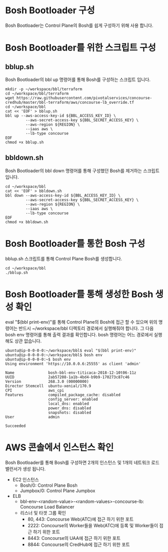 # Bosh Bootloader 구성
Bosh Bootloader는 Control Plane의 Bosh를 쉽게 구성하기 위해 사용 합니다.
# Bosh Bootloader를 위한 스크립트 구성
## bblup.sh
Bosh Bootloader의 bbl up 명령어를 통해 Bosh를 구성하는 스크립트 입니다.
```
mkdir -p ~/workspace/bbl/terraform
cd ~/workspace/bbl/terraform
wget https://raw.githubusercontent.com/pivotalservices/concourse-credhub/master/bbl-terraform/aws/concourse-lb_override.tf
cd ~/workspace/bbl
cat << 'EOF' > bblup.sh 
bbl up --aws-access-key-id ${BBL_ACCESS_KEY_ID} \
         --aws-secret-access-key ${BBL_SECRET_ACCESS_KEY} \
         --aws-region ${REGION} \
         --iaas aws \
         --lb-type concourse
EOF
chmod +x bblup.sh
```
## bbldown.sh
Bosh Bootloader의 bbl down 명령어를 통해 구성했던 Bosh를 제거하는 스크립트 입니다.
```
cd ~/workspace/bbl
cat << 'EOF' > bbldown.sh 
bbl down --aws-access-key-id ${BBL_ACCESS_KEY_ID} \
         --aws-secret-access-key ${BBL_SECRET_ACCESS_KEY} \
         --aws-region ${REGION} \
         --iaas aws \
         --lb-type concourse
EOF
chmod +x bbldown.sh
```
# Bosh Bootloader를 통한 Bosh 구성 
bblup.sh 스크립트를 통해 Control Plane Bosh를 생성합니다.
```
cd ~/workspace/bbl
./bblup.sh
```
# Bosh Bootloader를 통해 생성한 Bosh 생성 확인
eval "$(bbl print-env)"를 통해 Control Plane의 Bosh에 접근 할 수 있으며
위의 명령어는 반드시 ~/workspace/bbl 디렉토리 경로에서 실행해줘야 합니다.
그 다음 bosh env 명령어를 통해 출력 결과를 확인합니다.
bosh 명령어는 어느 경로에서 실행해도 상관 없습니다.
```
ubuntu@ip-0-0-0-0:~/workspace/bbl$ eval "$(bbl print-env)"
ubuntu@ip-0-0-0-0:~/workspace/bbl$ bosh env
ubuntu@ip-0-0-0-0:~$ bosh env
Using environment 'https://10.0.0.6:25555' as client 'admin'

Name               bosh-bbl-env-titicaca-2018-12-10t06-11z
UUID               2ab57208-1a1b-4bd4-b9b9-170273c87c46
Version            268.3.0 (00000000)
Director Stemcell  ubuntu-xenial/170.9
CPI                aws_cpi
Features           compiled_package_cache: disabled
                   config_server: enabled
                   local_dns: enabled
                   power_dns: disabled
                   snapshots: disabled
User               admin

Succeeded
```
# AWS 콘솔에서 인스턴스 확인
Bosh Bootloader를 통해 Bosh를 구성하면 2개의 인스턴스 및 1개의 네트워크 로드 밸런서가 생성 됩니다.
* EC2 인스턴스
  * Bosh/0: Control Plane Bosh
  * Jumpbox/0: Control Plane Jumpbox
* ELB 
  * bbl-env-\<random-value\>-\<random-values\>-concourse-lb: Concourse Load Balancer
  * 리스너 및 타겟 그룹 확인
    * 80, 443: Concourse Web(ATC)에 접근 하기 위한 포트
    * 2222: Concourse의 Worker들을 Web(ATC)에 등록 및 Worker들이 접근 하기 위한 포트
    * 8443: Concourse의 UAA에 접근 하기 위한 포트
    * 8844: Concourse의 CredHub에 접근 하기 위한 포트
         
